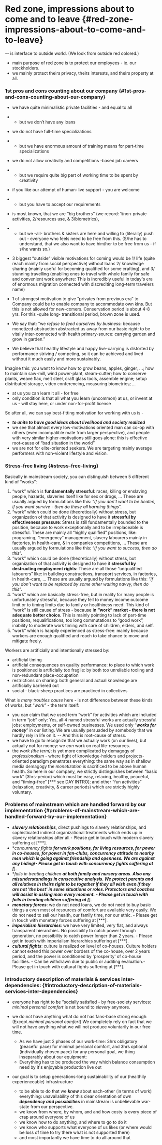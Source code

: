 # Red zone, impressions about to come and to leave {#red-zone-impressions-about-to-come-and-to-leave}

-- is interface to outside world. (We look from outside red colored.)

*   main purpose of red zone is to protect our employees - ie. our stockholders.
*   we mainly protect theirs privacy, theirs interests, and theirs property at all.

### 1st pros and cons counting about our company {#1st-pros-and-cons-counting-about-our-company}

*   we have quite minimalistic private facilities - and equal to all
*   - but we don’t have any loans
*   we do not have full-time specializations
*   - but we have enormous amount of training means for part-time specializations
*   we do not allow creativity and competitions -based job careers
*   - but we require quite big part of working time to be spent by creativity

*   if you like our attempt of human-live support - you are welcome
*   - but you have to accept our requirements
*   is most known, that we are “big brothers” (we record: 1/non-private activities, 2/resources use, & 3/biometrics),
*   - but we -all- brothers & sisters are here and willing to (literally) push out - everyone who feels need to be free from this. (S/he has to understand, that we also want to have him/her to be free from us - if s/he wants so.)

*   3 biggest “outside” visible motivations for coming would be 1/ life (quite reach mainly from social perspective) without loans 2/ knowledge sharing (mainly useful for becoming qualified for some crafting), and 3/ stunning travelling (enabling ones to travel with whole family for safe and convenient work anywhere: This is incredibly useful in today's era of enormous migration connected with discrediting long-term travelers name)
*   1 of strongest motivation to give “privates from previous era” to Company could be to enable company to accommodate own kins. But this is not allowed for new-comers. Conservation period is about 4-8 yrs. For this -quite long- transitional period, brown zone is used.

*   We say that: “we _refuse to feed ourselves by business_: because monetized abstraction abstracted us away from our basic right: to be vitally inter-connected with health primary-source: carrying garden and grow in garden.”
*   We believe that healthy lifestyle and happy live-carrying is distorted by performance striving / competing, so it can be achieved and lived without it much easily and more sustainably.

Imagine this: you want to know how to grow beans, apples, ginger, …; how to maintain saw-mill, wind power-plant, steam-cutter; how to conserve plants, weave flax, melt steel, craft glass tools, assemble engine; setup distributed storage, video conferencing, measuring biometrics; …

*   at us you can learn it all - for free
*   only condition is that all what you learn (uncommon) at us, or invent at us - will stay here, or under non-for-profit license

So after all, we can say best-fitting motivation for working with us is -

*   **_to unite to have good ideas about livelihood and society realized_**
*   we see that almost every low-motivations oriented man can co-op with others (even incompatible mate from larger perspective), and people with very similar higher-motivations still goes alone: this is effective root-cause of “bad situation in the world”
*   we are not for elite-oriented seekers. We are targeting mainly average performers with non-violent lifestyle and vision.

### Stress-free living {#stress-free-living}

Basically in mainstream society, you can distinguish between 5 different kind of “works”:

1.  “work” which is **fundamentally stressful**: races, killing or enslaving people, hazards, slaveries itself like for sex or drogs, … These are usually argued by formulations like this: “_if you don’t want to be beaten, if you want survive - then do these all harming things_”.
2.  “work” which could be done (theoretically) without stress, but organization of that activity is designed to have it **stressful by effectiveness pressure**: Stress is still fundamentally bounded to the position, because to work exceptionally and to be irreplaceable is stressful. These are mainly all “highly qualified” positions, like: programing, “emergency” management, slavery labourers mainly in factories, in health-care, & in companies competitions, … These are usually argued by formulations like this: “_if you want to success, then do this_”.
3.  “work” which could be done (theoretically) without stress, but organization of that activity is designed to have it **stressful by destructing employment rights**: These are all those “unqualified labourers” like: in building constructions, transport services, in factories, in health-care, … These are usually argued by formulations like this: “_if you don’t want to be replaced by some other waiting navvy, then do this_”.
4.  “work” which are basically stress-free, but in reality for many people is unfortunately stressful, because they fell to money income:outcome limit or to timing limits due to family or healthiness need. This kind of “work” is still cause of stress - because **in “work” market - there is not adequate better choice**. This is mainly pointing to lack of part-time positions, requalifications, too long commutations to “good work”, inability to moderate work timing with care of children, elders, and self.
5.  “work” which is happily experienced as stress-free: mainly because workers are enough qualified and reach to take chance to move and mitigate freely.

Workers are artificially and intentionally stressed by:

*   artificial timing
*   artificial consequences on quality performance: to place to which work is positioned is artificially too fragile: by both too unreliable tooling and non-redundant place-occupation
*   restrictions on sharing: both general and actual knowledge are artificially barriered out
*   social - black-sheep practices are practiced in collectives

What is _many troubles cause_ here - is not difference between these kinds of works, but “_work_” - the term itself:

*   you can claim that we used term “work” for activities which are included in term “job” only: Yes, all 4 named stressful works are actually stressful jobs: employments, or self-owned businesses. We used only “**_works for money_**” in our listing. We are usually persuaded by somebody that we hardly rely in life on it. -- And this is root-cause of stress.
*   we have to go to recognize that we actually work (on our lives), but actually not for money: we _can_ work on real life-resources.
*   the _work (the term)_: is yet more complicated by demagogy of _professionalism_ - where fight of knowledge-holders and projects-oriented paradigm penetrates everything: the same way as in shallow media demagogy the _monetization_ is sacrificed to be above human health. So here in our company, we strictly distinguishes between “basic work” (3hrs-period) which must be easy, relaxing, healthy, peaceful, and “timing-free” [*** see DAY INTRO]; and other “fun activities” (relaxation, creativity, & career periods) which are strictly highly voluntary.

### Problems of mainstream which are handled forward by our implementation {#problems-of-mainstream-which-are-handled-forward-by-our-implementation}

*   **_slavery relationships_**, direct pushings to slavery relationships, and sophisticated indirect organizational treatments which ends up in slavery relationships after all.- Please get in touch with modern slavery suffering at [***].
*   **_concurrency fights_ **for work positions, for living resources, for power in co-houses, for power in fan-clubs, concurrency attitude to nearby men which is going against friendship and openness. We are against any hiding!- Please get in touch with concurrency fights suffering at [***].
*   **_fails in treating children_ **at both family and nursery areas. Also any misunderstandings in consecutive analysis. We protect parents and all relatives in theirs right to be together if they all wish even if they are not 'the best' in some situations or roles. Protectors and coaches will assist in asking man every moment. - Please get in touch with fails in treating children suffering at [***].
*   **_monetary forces_**: we do not need loans, we do not need to buy basic things a even most of resources of comfort are available very easily. We do not need to sell our health, our family time, nor our ethic. - Please get in touch with monetary forces suffering at [***].
*   **_imperialism hierarchies_**: we have very limited, very flat, and always transparent hierarchies. No possibility to catch power through generation, no possibility to catch power longer than 2 years. - Please get in touch with imperialism hierarchies suffering at [***].
*   **_cultural fights_**: culture is realized on level of co-houses. Culture holders cannot extend this power over borders of the co-house, over 2 years period, and the power is conditioned by 'prosperity' of co-house facilities. - Can be withdrawn due to public or auditing evaluation.- Please get in touch with cultural fights suffering at [***].


### Introductory description of materials & services inter-dependencies: {#introductory-description-of-materials-services-inter-dependencies}

*   everyone has right to be “socially satisfied - by free-society services: *minimal personal comfort* is not bound to *slavery* anymore.

*   we do not have anything what do not has fans-base strong enough: (Except *minimal personal comfort*) We completely rely on fact that we will not have anything what we will not produce voluntarily in our free time.

    - As we have just 2 phases of our work-time: 3hrs obligatory (peaceful pace) for minimal personal comfort, and 3hrs optional (individually chosen pace) for any personal goal, we thing inseparably about our equipment:
    - Everything has to be produced the way which balance consumption need by it's enjoyable production live out <br />

*   our goal is to setup generations-long sustainability of our (healthily experienceable) infrastructure

    - to be able to do that we ***know*** about each-other (in terms of work) everything: unavailability of this clear orientation of own ***dependency and possibilities*** in mainstream is unbelievable war-state from our perspective.
    - we know from where, by whom, and and how costy is every piece of crap around everyone of us
    - we know how to do anything, and where to go to do it
    - we know who supports what everyone of us likes (or where would be loss of time to try there what is not supported there)
    - and most importantly we have time to do all around that


